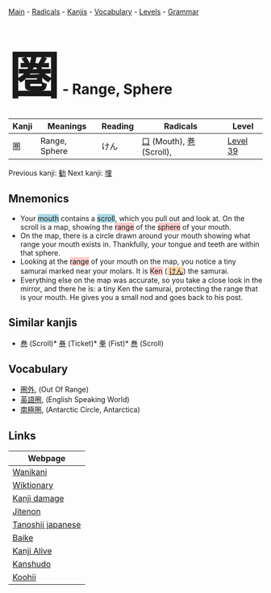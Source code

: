 <style> bigfont {font-size: 100px}</style>
[Main](../README.md) -
[Radicals](../radicals.md) -
[Kanjis](../kanjis.md) -
[Vocabulary](../vocabulary.md) -
[Levels](../levels.md) -
[Grammar](../grammar.md)
# <bigfont> 圏</bigfont> - Range, Sphere 

| Kanji | Meanings | Reading | Radicals | Level |
| --- | --- | --- | --- | --- |
| 圏 | Range, Sphere | けん | [口](../radicals/口.md) (Mouth), [巻](../radicals/巻.md) (Scroll),  | [Level 39](../levels/wk_level39.md) |

Previous kanji: [勧](勧.md) Next kanji: [埋](埋.md) 

## Mnemonics
 * Your <span style="background-color:#ADD8E6"> mouth</span> contains a <span style="background-color:#ADD8E6"> scroll</span>, which you pull out and look at. On the scroll is a map, showing the <span style="background-color:#ffcccb"> range</span> of the <span style="background-color:#ffcccb"> sphere</span> of your mouth.
* On the map, there is a circle drawn around your mouth showing what range your mouth exists in. Thankfully, your tongue and teeth are within that sphere.
* Looking at the <span style="background-color:#ffcccb"> range</span> of your mouth on the map, you notice a tiny samurai marked near your molars. It is <span style="background-color:#ffcccb"> Ken</span> (<span style="background-color:#fed8b1"> [けん](https://jisho.org/search/けん)</span>) the samurai.
* Everything else on the map was accurate, so you take a close look in the mirror, and there he is: a tiny Ken the samurai, protecting the range that is your mouth. He gives you a small nod and goes back to his post.


## Similar kanjis
 * [巻](巻.md) (Scroll)* [券](券.md) (Ticket)* [拳](拳.md) (Fist)* [巻](巻.md) (Scroll)


## Vocabulary
 * [圏外](../vocabulary/圏.md), (Out Of Range)
* [英語圏](../vocabulary/圏.md), (English Speaking World)
* [南極圏](../vocabulary/圏.md), (Antarctic Circle, Antarctica)



## Links 

| Webpage |
| --- |
| [Wanikani          ](https://www.wanikani.com/kanji/圏) |
| [Wiktionary        ](https://en.wiktionary.org/wiki/圏) |
| [Kanji damage      ](http://www.kanjidamage.com/kanji/search?utf8=✓&q=圏) |
| [Jitenon           ](https://jitenon.com/kanji/圏) |
| [Tanoshii japanese ](https://www.tanoshiijapanese.com/dictionary/kanji.cfm?k=圏) |
| [Baike             ](https://baike.baidu.com/item/圏) |
| [Kanji Alive       ](https://app.kanjialive.com/圏) |
| [Kanshudo          ](https://www.kanshudo.com/searchmn?q=圏) |
| [Koohii            ](https://kanji.koohii.com/study/kanji/圏) |

